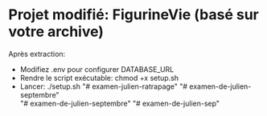 # Projet modifié: FigurineVie (basé sur votre archive)
Après extraction:
  - Modifiez .env pour configurer DATABASE_URL
  - Rendre le script exécutable: chmod +x setup.sh
  - Lancer: ./setup.sh
"# examen-julien-ratrapage" 
"# examen-de-julien-septembre"  
"# examen-de-julien-septembre" 
"# examen-de-julien-sep"  
